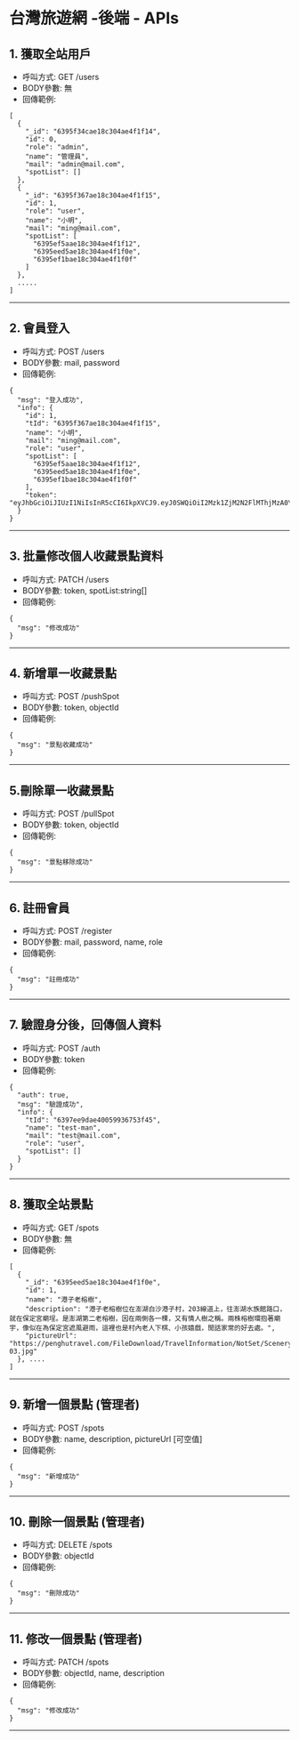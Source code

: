 # 台灣旅遊網 -後端 -  APIs

## 1. 獲取全站用戶
* 呼叫方式: GET /users
* BODY參數: 無
* 回傳範例: 
```json=
[
  {
    "_id": "6395f34cae18c304ae4f1f14",
    "id": 0,
    "role": "admin",
    "name": "管理員",
    "mail": "admin@mail.com",
    "spotList": []
  },
  {
    "_id": "6395f367ae18c304ae4f1f15",
    "id": 1,
    "role": "user",
    "name": "小明",
    "mail": "ming@mail.com",
    "spotList": [
      "6395ef5aae18c304ae4f1f12",
      "6395eed5ae18c304ae4f1f0e",
      "6395ef1bae18c304ae4f1f0f"
    ]
  },
  .....
]
```

---------------------------
## 2. 會員登入
* 呼叫方式: POST /users
* BODY參數: mail, password
* 回傳範例: 
```json=
{
  "msg": "登入成功",
  "info": {
    "id": 1,
    "tId": "6395f367ae18c304ae4f1f15",
    "name": "小明",
    "mail": "ming@mail.com",
    "role": "user",
    "spotList": [
      "6395ef5aae18c304ae4f1f12",
      "6395eed5ae18c304ae4f1f0e",
      "6395ef1bae18c304ae4f1f0f"
    ],
    "token": "eyJhbGciOiJIUzI1NiIsInR5cCI6IkpXVCJ9.eyJ0SWQiOiI2Mzk1ZjM2N2FlMThjMzA0YWU0ZjFmMTUiLCJpYXQiOjE2NzA5MDA5NDksImV4cCI6MTY3MDk4NzM0OX0.4q0e8iU14D6obEhATOfOWcO2zVI9zxJIik4lSYDoRpc"
  }
}
```

---------------------------
## 3. 批量修改個人收藏景點資料
* 呼叫方式: PATCH /users
* BODY參數: token, spotList:string[]
* 回傳範例: 
```json=
{
  "msg": "修改成功"
}
```
---------------------------
## 4. 新增單一收藏景點
* 呼叫方式: POST /pushSpot
* BODY參數: token, objectId
* 回傳範例: 
```json=
{
  "msg": "景點收藏成功"
}
```

---------------------------
## 5.刪除單一收藏景點
* 呼叫方式: POST /pullSpot
* BODY參數: token, objectId
* 回傳範例: 
```json=
{
  "msg": "景點移除成功"
}
```

---------------------------
## 6. 註冊會員
* 呼叫方式: POST /register
* BODY參數: mail, password, name, role 
* 回傳範例: 
```
{
  "msg": "註冊成功"
}
```

---------------------------
## 7. 驗證身分後，回傳個人資料
* 呼叫方式: POST /auth
* BODY參數: token
* 回傳範例: 
```json=
{
  "auth": true,
  "msg": "驗證成功",
  "info": {
    "tId": "6397ee9dae40059936753f45",
    "name": "test-man",
    "mail": "test@mail.com",
    "role": "user",
    "spotList": []
  }
}
```

---------------------------
## 8. 獲取全站景點
* 呼叫方式: GET /spots
* BODY參數: 無
* 回傳範例:
```json=
[
  {
    "_id": "6395eed5ae18c304ae4f1f0e",
    "id": 1,
    "name": "港子老榕樹",
    "description": "港子老榕樹位在澎湖白沙港子村，203線道上，往澎湖水族館路口，就在保定宮廟埕。是澎湖第二老榕樹，因在兩側各一棵，又有情人樹之稱。兩株榕樹環抱著廟宇，像似在為保定宮遮風避雨，這裡也是村內老人下棋、小孩嬉戲，閒話家常的好去處。",
    "pictureUrl": "https://penghutravel.com/FileDownload/TravelInformation/NotSet/Scenery/378/039-03.jpg"
  }, ....
]
```

---------------------------
## 9. 新增一個景點 (管理者)
* 呼叫方式: POST /spots
* BODY參數: name, description, pictureUrl [可空值]
* 回傳範例: 
```json=
{
  "msg": "新增成功"
}
```

---------------------------
## 10. 刪除一個景點 (管理者)
* 呼叫方式: DELETE /spots
* BODY參數: objectId
* 回傳範例: 
```json=
{
  "msg": "刪除成功"
}
```
---------------------------
## 11. 修改一個景點 (管理者)
* 呼叫方式: PATCH /spots
* BODY參數: objectId, name, description
* 回傳範例: 
```json=
{
  "msg": "修改成功"
}
```
---------------------------

